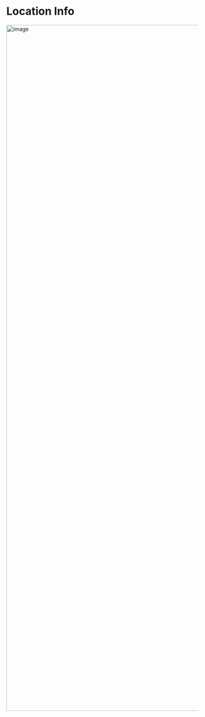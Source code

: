 # Location Info


<img width="1792" alt="image" src="https://github.com/user-attachments/assets/45548335-3467-493b-8318-1d1f813c280a">
